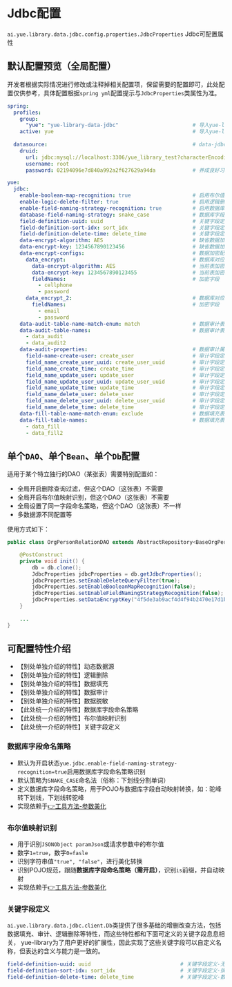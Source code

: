 # Jdbc配置
`ai.yue.library.data.jdbc.config.properties.JdbcProperties` Jdbc可配置属性

## 默认配置预览（全局配置）
开发者根据实际情况进行修改或注释掉相关配置项，保留需要的配置即可，此处配置仅供参考，具体配置根据`spring yml`配置提示与`JdbcProperties`类属性为准。

```yml
spring:
  profiles:
    group:
      "yue": "yue-library-data-jdbc"                        # 导入yue-library提供的默认配置支持（如：开启可执行SQL打印）
    active: yue                                             # 导入yue-library提供的默认配置支持（如：开启可执行SQL打印）
	
  datasource:                                               # data-jdbc就是SpringJDBC的封装
    druid: 
      url: jdbc:mysql://localhost:3306/yue_library_test?characterEncoding=utf-8&useSSL=false
      username: root
      password: 02194096e7d840a992a2f627629a94da            # 养成良好习惯，无论任何环境不使用弱密码

yue:
  jdbc:
    enable-boolean-map-recognition: true                    # 启用布尔值映射识别
    enable-logic-delete-filter: true                        # 启用逻辑删除过滤（只对自动生成的sql生效）
    enable-field-naming-strategy-recognition: true          # 启用数据库字段命名策略识别
    database-field-naming-strategy: snake_case              # 数据库字段命名策略
    field-definition-uuid: uuid                             # 关键字段定义-无序主键名
    field-definition-sort-idx: sort_idx                     # 关键字段定义-排序
    field-definition-delete-time: delete_time               # 关键字段定义-数据删除标识
    data-encrypt-algorithm: AES                             # 缺省数据加密算法（仅当在表级未配置单独的加密算法时，以缺省值的方式生效）
    data-encrypt-key: 1234567890123456                      # 缺省数据加密密钥（仅当在表级未配置单独的加密密钥时，以缺省值的方式生效）
    data-encrypt-configs:                                   # 数据加密配置（key：表名，value：数据加密规则）
      data_encrypt:                                         # 数据库对应的表名
        data-encrypt-algorithm: AES                         # 当前表加密算法（未设置使用缺省值）
        data-encrypt-key: 1234567890123455                  # 当前表加密密钥（未设置使用缺省值）
        fieldNames:                                         # 加密字段
          - cellphone
          - password
      data_encrypt_2:                                       # 数据库对应的表名
        fieldNames:                                         # 加密字段
          - email
          - password
    data-audit-table-name-match-enum: match                 # 数据审计表名匹配方式
    data-audit-table-names:                                 # 数据审计表名
      - data_audit
      - data_audit2
    data-audit-properties:                                  # 数据审计属性
      field-name-create-user: create_user                   # 审计字段定义-创建人
      field_name_create_user_uuid: create_user_uuid         # 审计字段定义-创建人uuid
      field_name_create_time: create_time                   # 审计字段定义-创建时间
      field_name_update_user: update_user                   # 审计字段定义-更新人
      field_name_update_user_uuid: update_user_uuid         # 审计字段定义-更新人uuid
      field_name_update_time: update_time                   # 审计字段定义-更新时间
      field_name_delete_user: delete_user                   # 审计字段定义-删除人
      field_name_delete_user_uuid: delete_user_uuid         # 审计字段定义-删除人uuid
      field_name_delete_time: delete_time                   # 审计字段定义-删除时间戳
    data-fill-table-name-match-enum: exclude                # 数据填充表名匹配方式
    data-fill-table-names:                                  # 数据填充表名
      - data_fill
      - data_fill2
```

## 单个`DAO`、单个`Bean`、单个`Db`配置
适用于某个特立独行的DAO（某张表）需要特别配置如：
- 全局开启删除查询过滤，但这个DAO（这张表）不需要
- 全局开启布尔值映射识别，但这个DAO（这张表）不需要
- 全局设置了同一字段命名策略，但这个DAO（这张表）不一样
- 多数据源不同配置等

使用方式如下：
```java
public class OrgPersonRelationDAO extends AbstractRepository<BaseOrgPersonRelationDO> {

	@PostConstruct
	private void init() {
		db = db.clone();
		JdbcProperties jdbcProperties = db.getJdbcProperties();
		jdbcProperties.setEnableDeleteQueryFilter(true);
		jdbcProperties.setEnableBooleanMapRecognition(false);
		jdbcProperties.setEnableFieldNamingStrategyRecognition(false);
		jdbcProperties.setDataEncryptKey("4f5de3ab9acf4d4f94b2470e17d1beb7");
	}
	
	...
}
```

## 可配置特性介绍
- 【别处单独介绍的特性】动态数据源
- 【别处单独介绍的特性】逻辑删除
- 【别处单独介绍的特性】数据填充
- 【别处单独介绍的特性】数据审计
- 【别处单独介绍的特性】数据脱敏
- 【此处统一介绍的特性】数据库字段命名策略
- 【此处统一介绍的特性】布尔值映射识别
- 【此处统一介绍的特性】关键字段定义

### 数据库字段命名策略
- 默认为开启状态`yue.jdbc.enable-field-naming-strategy-recognition=true`启用数据库字段命名策略识别
- 默认策略为`SNAKE_CASE`命名法（俗称：下划线分割单词）
- 定义数据库字段命名策略，用于POJO与数据库字段自动映射转换，如：驼峰转下划线，下划线转驼峰
- 实现依赖于[👉工具方法-参数美化](data/jdbc/工具方法.md?id=参数美化)

### 布尔值映射识别
- 用于识别`JSONObject paramJson`或请求参数中的布尔值
- 数字`1=true`，数字`0=fasle`
- 识别字符串值`"true", "false"`，进行美化转换
- 识别POJO规范，跟随**数据库字段命名策略（需开启）**，识别`is`前缀，并自动映射
- 实现依赖于[👉工具方法-参数美化](data/jdbc/工具方法.md?id=参数美化)

### 关键字段定义
`ai.yue.library.data.jdbc.client.Db`类提供了很多基础的增删改查方法，包括数据填充、审计、逻辑删除等特性，而这些特性都和下面可定义的关键字段息息相关，
yue-library为了用户更好的扩展性，因此实现了这些关键字段可以自定义名称，但表达的含义与能力是一致的。

```yml
field-definition-uuid: uuid                             # 关键字段定义-无序主键名
field-definition-sort-idx: sort_idx                     # 关键字段定义-排序
field-definition-delete-time: delete_time               # 关键字段定义-数据删除标识
```
